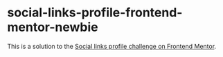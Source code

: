 # social-links-profile-frontend-mentor-newbie
This is a solution to the [Social links profile challenge on Frontend Mentor](https://www.frontendmentor.io/challenges/social-links-profile-UG32l9m6dQ).
